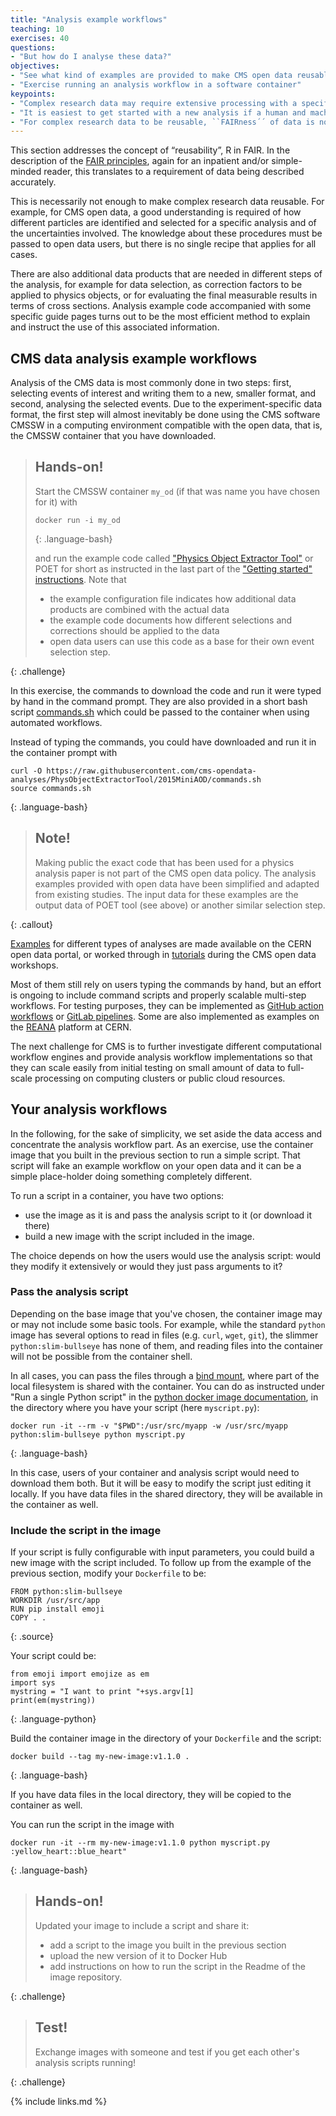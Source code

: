 ```yaml
---
title: "Analysis example workflows"
teaching: 10
exercises: 40
questions:
- "But how do I analyse these data?"
objectives:
- "See what kind of examples are provided to make CMS open data reusable"
- "Exercise running an analysis workflow in a software container"
keypoints:
- "Complex research data may require extensive processing with a specific set of software tools in a specific environment."
- "It is easiest to get started with a new analysis if a human and machine-readable analysis example workflow is available."
- "For complex research data to be reusable, ``FAIRness´´ of data is not enough: the example workflows to work on these data need to be FAIR as well."
---
```


This section addresses the concept of “reusability”, R in FAIR. In the description of the [FAIR principles](https://www.go-fair.org/fair-principles/), again for an inpatient and/or simple-minded reader, this translates to a requirement of data being described accurately.

This is necessarily not enough to make complex research data reusable. For example, for CMS open data, a good understanding is required of how different particles are identified and selected for a specific analysis and of the uncertainties involved. The knowledge about these procedures must be passed to open data users, but there is no single recipe that applies for all cases.

There are also additional data products that are needed in different steps of the analysis, for example for data selection,
as correction factors to be applied to physics objects, or for evaluating the final measurable
results in terms of cross sections. Analysis example code accompanied with some specific guide pages turns out to be the most efficient method to explain and instruct the use of this associated information.

## CMS data analysis example workflows

Analysis of the CMS data is most commonly done in two steps: first, selecting events of
interest and writing them to a new, smaller format, and second, analysing the selected events.
Due to the experiment-specific data format, the first step will almost inevitably be done using
the CMS software CMSSW in a computing environment compatible with the open data, that is, the CMSSW container that you have downloaded.

> ## Hands-on!
>
> Start the CMSSW container `my_od` (if that was name you have chosen for it) with
>
> ~~~
> docker run -i my_od
> ~~~
> {: .language-bash}
>
> and run the example code called ["Physics Object Extractor Tool"](http://opendata.cern.ch/record/12502) or POET for short as instructed in the last part of the ["Getting started" instructions](http://opendata.cern.ch/docs/cms-getting-started-2015#nice). Note that
> 
> - the example configuration file indicates how additional data products are combined with the actual data
> - the example code documents how different selections and corrections should be applied to the data
> - open data users can use this code as a base for their own event selection step.
>
{: .challenge}

In this exercise, the commands to download the code and run it were typed by hand in the command prompt. They are also provided in a short bash script [commands.sh](https://github.com/cms-opendata-analyses/PhysObjectExtractorTool/blob/2015MiniAOD/commands.sh) which could be passed to the container when using automated workflows.

Instead of typing the commands, you could have downloaded and run it in the container prompt with

~~~
curl -O https://raw.githubusercontent.com/cms-opendata-analyses/PhysObjectExtractorTool/2015MiniAOD/commands.sh
source commands.sh
~~~
{: .language-bash}

> ## Note!
>
> Making public the exact code that has been used for a physics analysis paper is not part of the CMS open data policy. The analysis examples provided with open data have been simplified and adapted from existing studies. The input data for these examples are the output data of POET tool (see above) or another similar selection step.
>
{: .callout}

[Examples](http://opendata.cern.ch/search?page=1&size=20&q=&experiment=CMS&subtype=Analysis&type=Software) for different types of analyses are made available on the CERN open data portal, or worked through in [tutorials](https://cms-opendata-workshop.github.io/workshop2022-lesson-ttbarljetsanalysis/) during the CMS open data workshops.

Most of them still rely on users typing the commands by hand, but an effort is ongoing to include command scripts and properly scalable multi-step workflows. For testing purposes, they can be implemented as [GitHub action workflows](https://docs.github.com/en/actions/learn-github-actions/understanding-github-actions) or [GitLab pipelines](https://docs.gitlab.com/ee/ci/pipelines/). Some are also implemented as examples on the [REANA](https://reanahub.io/) platform at CERN.

The next challenge for CMS is to further investigate different computational workflow engines and provide analysis workflow implementations so that they can scale easily from initial testing on small amount of data to full-scale processing on computing clusters or public cloud resources. 

## Your analysis workflows

In the following, for the sake of simplicity, we set aside the data access and concentrate the analysis workflow part. As an exercise, use the container image that you built in the previous section to run a simple script. That script will fake an example workflow on your open data and it can be a simple place-holder doing something completely different. 

To run a script in a container, you have two options:

- use the image as it is and pass the analysis script to it (or download it there)
- build a new image with the script included in the image.

The choice depends on how the users would use the analysis script: would they modify it extensively or would they just pass arguments to it?

### Pass the analysis script

Depending on the base image that you've chosen, the container image may or may not include some basic tools. For example, while the standard `python` image has several options to read in files (e.g. `curl`, `wget`, `git`), the slimmer `python:slim-bullseye` has none of them, and reading files into the container will not be possible from the container shell.

In all cases, you can pass the files through a [bind mount](https://docs.docker.com/storage/bind-mounts/), where part of the local filesystem is shared with the container. You can do as instructed under "Run a single Python script" in the [python docker image documentation](https://hub.docker.com/_/python), in the directory where you have your script (here `myscript.py`):

~~~
docker run -it --rm -v "$PWD":/usr/src/myapp -w /usr/src/myapp python:slim-bullseye python myscript.py
~~~
{: .language-bash}

In this case, users of your container and analysis script would need to download them both. But it will be easy to modify the script just editing it locally. If you have data files in the shared directory, they will be available in the container as well.

### Include the script in the image

If your script is fully configurable with input parameters, you could build a new image with the script included. To follow up from the example of the previous section, modify your `Dockerfile` to be:

~~~
FROM python:slim-bullseye
WORKDIR /usr/src/app
RUN pip install emoji
COPY . .
~~~
{: .source}

Your script could be:

~~~
from emoji import emojize as em
import sys
mystring = "I want to print "+sys.argv[1]
print(em(mystring))
~~~
{: .language-python}

Build the container image in the directory of your `Dockerfile` and the script:

~~~
docker build --tag my-new-image:v1.1.0 .
~~~
{: .language-bash}

If you have data files in the local directory, they will be copied to the container as well.

You can run the script in the image with

~~~
docker run -it --rm my-new-image:v1.1.0 python myscript.py :yellow_heart::blue_heart"
~~~
{: .language-bash}

> ## Hands-on!
>
> Updated your image to include a script and share it:
> - add a script to the image you built in the previous section
> - upload the new version of it to Docker Hub
> - add instructions on how to run the script in the Readme of the image repository.
>
{: .challenge}

> ## Test!
>
> Exchange images with someone and test if you get each other's analysis scripts running!
>
{: .challenge}

{% include links.md %}